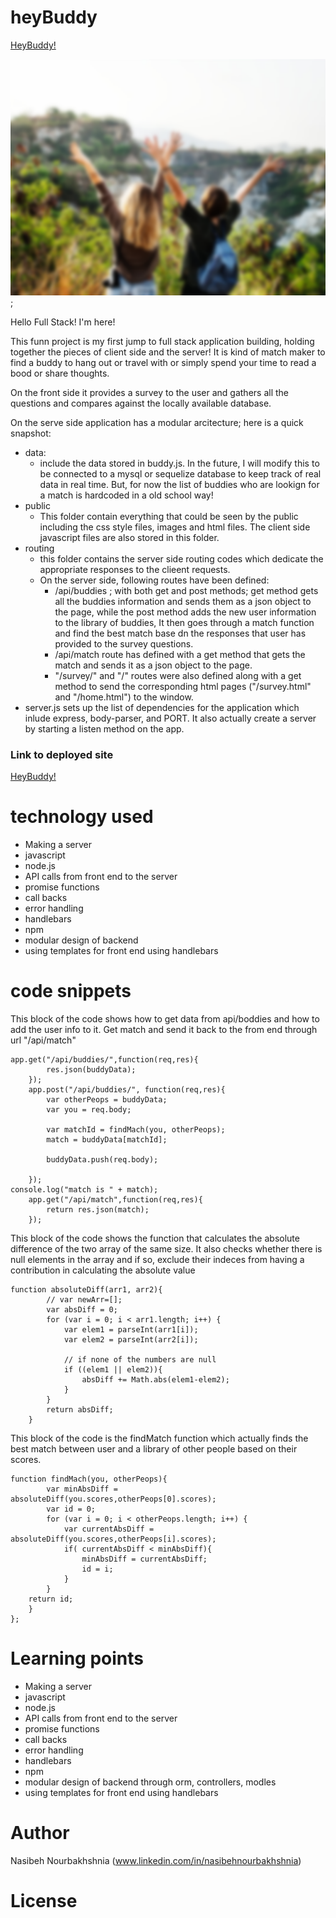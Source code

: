 # heyBuddy

<!-- Put a description of what the project is -->
[HeyBuddy!](https://heynewbuddy.herokuapp.com/)

![Hey Buddy](pic2.png);


Hello Full Stack! I'm here!

This funn project is my first jump to full stack application building, holding together the pieces of client side and the server! It is kind of match maker to find a buddy to hang out or travel with or simply spend your time to read a bood or share thoughts. 

On the front side it provides a survey to the user and gathers all the questions and compares against the locally available database. 

On the serve side application has a modular arcitecture; here is a quick snapshot:

* data:
     * include the data stored in buddy.js. In the future, I will modify this to be connected to a mysql or sequelize database to keep track of real data in real time. But, for now the list of buddies who are lookign for a match is hardcoded in a old school way!
* public
     * This folder contain everything that could be seen by the public including the css style files, images and html files. The client side javascript files are also stored in this folder.
* routing 
     * this folder contains the server side routing codes which dedicate the appropriate responses to the clieent requests. 
     * On the server side, following routes have been defined:
        * /api/buddies ; with both get and post methods; get method gets all the buddies information and sends them as a json object to the page, while the post method adds the new user information to the library of buddies, It then goes through a match function and find the best match base dn the responses that user has provided to the survey questions.
        * /api/match route has defined with a get method that gets the match and sends it as a json object to the page. 
        * "/survey/" and "/" routes were also defined along with a get method to send the corresponding html pages ("/survey.html" and "/home.html") to the window.  
* server.js
    sets up the list of dependencies for the application which inlude express, body-parser, and PORT. It also actually create a server by starting a listen method on the app.

<!-- make a link to the deployed site --> 
<!-- [What the user will see](the link to the deployed site) -->
### Link to deployed site
[HeyBuddy!](https://heynewbuddy.herokuapp.com/)


<!-- # Images -->
<!-- take a picture of the image and add it into the readme  -->
<!-- ![image title](path or link to image) -->
<!-- ![Hey Buddy]("./app/public/images/pic2.png"); -->
<!-- ![[burger](./public/assets/img/YRBURGER.gif) -->

# technology used
<!-- make a list of technology used -->
<!-- what you used for this web app, like html css -->

<!-- 
1. First ordered list item
2. Another item
⋅⋅* Unordered sub-list. 
1. Actual numbers don't matter, just that it's a number
⋅⋅1. Ordered sub-list
4. And another item. 
-->

- Making a server 
- javascript
- node.js
- API calls from front end to the server
- promise functions
- call backs
- error handling
- handlebars
- npm
- modular design of backend
- using templates for front end using handlebars



# code snippets
<!-- put snippets of code inside ``` ``` so it will look like code -->
<!-- if you want to put blockquotes use a > -->

This block of the code shows how to get data from api/boddies and how to add the user info to it. Get match and send it back to the from end through url "/api/match"
```
app.get("/api/buddies/",function(req,res){
        res.json(buddyData);
    });
    app.post("/api/buddies/", function(req,res){
        var otherPeops = buddyData;
        var you = req.body;

        var matchId = findMach(you, otherPeops);
        match = buddyData[matchId];

        buddyData.push(req.body);
   
    });
console.log("match is " + match);
    app.get("/api/match",function(req,res){        
        return res.json(match);
    });
```

This block of the code shows the function that calculates the absolute difference of the two array of the  same size. It also checks whether there is null elements in the array and if so, exclude their indeces from having a contribution in calculating the absolute value

```
function absoluteDiff(arr1, arr2){
        // var newArr=[];
        var absDiff = 0;
        for (var i = 0; i < arr1.length; i++) {
            var elem1 = parseInt(arr1[i]);
            var elem2 = parseInt(arr2[i]);

            // if none of the numbers are null
            if ((elem1 || elem2)){
                absDiff += Math.abs(elem1-elem2);
            }   
        }
        return absDiff;
    }

```
This block of the code is the findMatch function which actually finds the best match between user  and a library of other people based on their scores.


```
function findMach(you, otherPeops){        
        var minAbsDiff = absoluteDiff(you.scores,otherPeops[0].scores);
        var id = 0;
        for (var i = 0; i < otherPeops.length; i++) {
            var currentAbsDiff = absoluteDiff(you.scores,otherPeops[i].scores);
            if( currentAbsDiff < minAbsDiff){
                minAbsDiff = currentAbsDiff;
                id = i;
            }  
        }
    return id;
    }
};
```

# Learning points
<!-- Learning points where you would write what you thought was helpful -->
- Making a server 
- javascript
- node.js
- API calls from front end to the server
- promise functions
- call backs
- error handling
- handlebars
- npm
- modular design of backend through orm, controllers, modles
- using templates for front end using handlebars




# Author 
<!-- make a link to the deployed site and have your name as the link -->
Nasibeh Nourbakhshnia
(www.linkedin.com/in/nasibehnourbakhshnia)

# License
